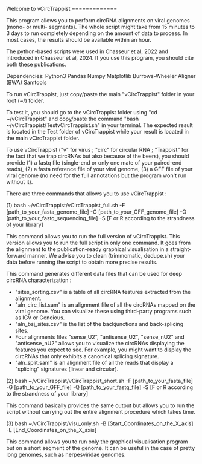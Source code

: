 Welcome to  vCircTrappist
	    =============
	    
This program allows you to perform circRNA alignments on viral genomes (mono- or multi- segments). The whole script might take from 15 minutes to 3 days to run completely depending on the amount of data to process. In most cases, the results should be available within an hour.

The python-based scripts were used in Chasseur et al, 2022 and introduced in Chasseur et al, 2024. If you use this program, you should cite both these publications.


Dependencies:
Python3
Pandas
Numpy
Matplotlib
Burrows-Wheeler Aligner (BWA)
Samtools


To run vCircTrappist, just copy/paste the main "vCircTrappist" folder in your root (~/) folder.

To test it, you should go to the vCircTrappist folder using "cd ~/vCircTrappist" and copy/paste the command "bash ~/vCircTrappist/TestvCircTrappist.sh" in your terminal. The expected result is located in the Test folder of vCircTrappist while your result is located in the main vCircTrappist folder.

To use vCircTrappist ("v" for virus ; "circ" for circular RNA ; "Trappist" for the fact that we trap circRNAs but also because of the beers), you should provide (1) a fastq file (single-end or only one mate of your paired-end reads), (2) a fasta reference file of your viral genome, (3) a GFF file of your viral genome (no need for the full annotations but the program won't run without it).



There are three commands that allows you to use vCircTrappist :


(1) bash ~/vCircTrappist/vCircTrappist_full.sh -F [path_to_your_fasta_genome_file] -G [path_to_your_GFF_genome_file] -Q [path_to_your_fastq_sequencing_file] -S [F or R according to the strandness of your library]

This command allows you to run the full version of vCircTrappist. This version allows you to run the full script in only one command. It goes from the alignment to the publication-ready graphical visualisation in a straight-forward manner.
We advise you to clean (trimmomatic, dedupe.sh) your data before running the script to obtain more precise results.

This command generates different data files that can be used for deep circRNA characterization :
- "sites_sorting.csv" is a table of all circRNA features extracted from the alignment.
- "aln_circ_list.sam" is an alignment file of all the circRNAs mapped on the viral genome. You can visualize these using third-party programs such as IGV or Geneious.
- "aln_bsj_sites.csv" is the list of the backjunctions and back-splicing sites.
- Four alignments files "sense_U2", "antisense_U2", "sense_nU2" and "antisense_nU2" allows you to visualize the circRNAs displaying the features you expect to see. For example, you might want to display the circRNAs that only exhibits a canonical splicing signature.
- "aln_split.sam" is an alignment file of all the reads that display a "splicing" signatures (linear and circular).


(2) bash ~/vCircTrappist/vCircTrappist_short.sh -F [path_to_your_fasta_file] -G [path_to_your_GFF_file] -Q [path_to_your_fastq_file] -S [F or R according to the strandness of your library]

This command basically provides the same output but allows you to run the script without carrying out the entire alignment procedure which takes time.


(3) bash ~/vCircTrappist/visu_only.sh -B [Start_Coordinates_on_the_X_axis] -E [End_Coordinates_on_the_X_axis]

This command allows you to run only the graphical visualisation program but on a short segment of the genome. It can be useful in the case of pretty long genomes, such as herpesviridae genomes.



